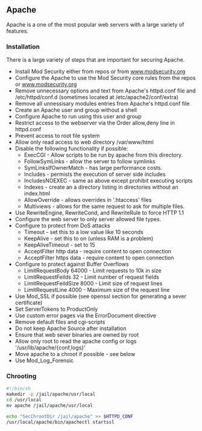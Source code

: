 ## Apache

Apache is a one of the most popular web servers with a large variety of features.


### Installation

There is a large variety of steps that are important for securing Apache.

* Install Mod Security either from repos or from www.modsecurity.org
* Configure the Apache to use the Mod Security core rules from the repos or www.modsecurity.org
* Remove unnecessary options and text from Apache's httpd.conf file and /etc/httpd/conf.d (sometimes located at /etc/apache2/conf/extra)
* Remove all unnessisary modules entries from Apache's httpd.conf file
* Create an Apache user and group without a shell
* Configure Apache to run using this user and group
* Restrict access to the webserver via the Order allow,deny line in httpd.conf
* Prevent access to root file system
* Allow only read access to web directory /var/www/html
* Disable the following functionality if possible:
	- ExecCGI - Allow scripts to be run by apache from this directory.
	- FollowSymLinks - allow the server to follow symlinks
	- SymLinksIfOwnerMatch - has large performance costs.
	- Includes - permists the execution of server side includes
	- IncludesNOEXEC - same as above except prohibit executing scripts
	- Indexes - create an a directory listing in directories without an index.html
	- AllowOverride - allows overrides in '.htaccess' files
	- Multiviews - allows for the same request to ask for multiple files.
* Use RewriteEngine, RewriteCond, and RewriteRule to force HTTP 1.1
* Configure the web server to only server allowed file types.
* Configure to protect from DoS attacks
	- Timeout - set this to a low value like 10 seconds
	- KeepAlive - set this to on (unless RAM is a problem)
	- KeepAliveTimeout - set to 15
	- AcceptFilter http data - require content to open connection
	- AcceptFilter https data - require content to open connection
* Configure to protect against Buffer Overflows
	- LimitRequestBody 64000 - Limit requests to 10k in size
	- LimitRequestFeilds 32 - Limit number of request fields
	- LimitRequestFeildSize 8000 - Limit size of request lines
	- LimitRequestLine 4000 - Maximum size of the request line
* Use Mod\_SSL if possible (see openssl section for generating a sever certificate)
* Set ServerTokens to ProductOnly
* Use custom error pages via the ErrorDocument directive
* Remove default files and cgi-scripts
* Do not keep Apache Source after installation
* Ensure that web sever binaries are owned by root
* Allow only root to read the apache config or logs '/usr/lib/apache/{conf,logs}'
* Move apache to a chroot if possible - see below
* Use Mod\_Log\_Forensic


### Chrooting

```sh
#!/bin/sh
makedir -p /jail/apache/usr/local
cd /usr/local
mv apache /jail/apache/usr/local

echo "SecChrootDir /jail/apache" >> $HTTPD_CONF
/usr/local/apache/bin/apachectl startssl
```
